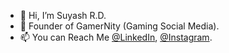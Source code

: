 - 👋 Hi, I’m Suyash R.D.
- 👑 Founder of GamerNity (Gaming Social Media).
- 📫 You can Reach Me [@LinkedIn](https://in.linkedin.com/emperor_suyash), [@Instagram](https://instagram.com/emperor_suyash).

<!---
emperor-suyash/emperor-suyash is a ✨ special ✨ repository because its `README.md` (this file) appears on your GitHub profile.
You can click the Preview link to take a look at your changes.
--->
